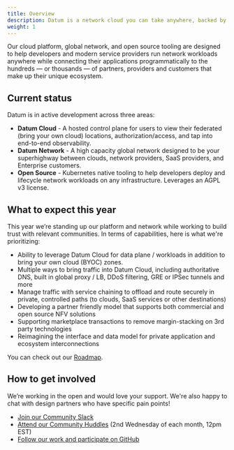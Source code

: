 ```yaml
---
title: Overview
description: Datum is a network cloud you can take anywhere, backed by open source.
weight: 1
---
```


Our cloud platform, global network, and open source tooling are designed to help developers and modern service providers run network workloads anywhere while connecting their applications programmatically to the hundreds — or thousands — of partners, providers and customers that make up their unique ecosystem.

## Current status

Datum is in active development across three areas:

- **Datum Cloud** - A hosted control plane for users to view their federated (bring your own cloud) locations, authorization/access, and tap into end-to-end observability.
- **Datum Network** - A high capacity global network designed to be your superhighway between clouds, network providers, SaaS providers, and Enterprise customers.
- **Open Source** - Kubernetes native tooling to help developers deploy and lifecycle network workloads on any infrastructure. Leverages an AGPL v3 license.

## What to expect this year

This year we’re standing up our platform and network while working to build trust with relevant communities. In terms of capabilities, here is what we're prioritizing:

- Ability to leverage Datum Cloud for data plane / workloads in addition to bring your own cloud (BYOC) zones.
- Multiple ways to bring traffic into Datum Cloud, including authoritative DNS, built in global proxy / LB, DDoS filtering, GRE or IPSec tunnels and more
- Manage traffic with service chaining to offload and route securely in private, controlled paths (to clouds, SaaS services or other destinations)
- Developing a partner friendly model that supports both commercial and open source NFV solutions
- Supporting marketplace transactions to remove margin-stacking on 3rd party technologies
- Reimagining the interface and data model for private application and ecosystem interconnections

You can check out our [Roadmap](/docs/roadmap).

## How to get involved

We’re working in the open and would love your support. We're also happy to chat with design partners who have specific pain points!

- [Join our Community Slack](https://slack.datum.net/)
- [Attend our Community Huddles](https://link.datum.net/comm-huddle) (2nd Wednesday of each month, 12pm EST)
- [Follow our work and participate on GitHub](https://github.com/datum-cloud)
